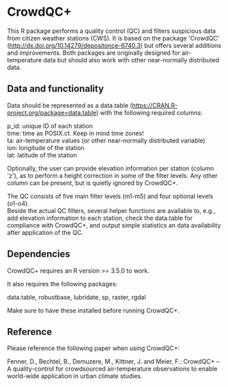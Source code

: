 # CrowdQC+

This R package performs a quality control (QC) and filters suspicious data from citizen weather stations (CWS). It is based on the package 'CrowdQC' (http://dx.doi.org/10.14279/depositonce-6740.3) but offers several additions and improvements. Both packages are originally designed for air-temperature data but should also work with other near-normally distributed data.

## Data and functionality
Data should be represented as a data.table (https://CRAN.R-project.org/package=data.table) with the following required columns:

p_id: unique ID of each station<br>
time: time as POSIX.ct. Keep in mind time zones!<br>
ta: air-temperature values (or other near-normally distributed variable)<br>
lon: longitude of the station<br>
lat: latitude of the station<br>

Optionally, the user can provide elevation information per station (column 'z'), as to perform a height correction in some of the filter levels.
Any other column can be present, but is quietly ignored by CrowdQC+.

The QC consists of five main filter levels (m1-m5) and four optional levels (o1-o4).<br>
Beside the actual QC filters, several helper functions are available to, e.g., add elevation information to each station, check the data.table for compliance with CrowdQC+, and output simple statistics an data availability after application of the QC.

## Dependencies
CrowdQC+ requires an R version >= 3.5.0 to work.

It also requires the following packages:

data.table, robustbase, lubridate, sp, raster, rgdal

Make sure to have these installed before running CrowdQC+.

## Reference
Please reference the following paper when using CrowdQC+:

Fenner, D., Bechtel, B., Demuzere, M., Kittner, J. and Meier, F.: CrowdQC+ – A quality-control for crowdsourced air-temperature observations to enable world-wide application in urban climate studies.

